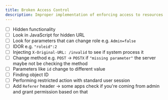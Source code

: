 ```yaml
---
title: Broken Access Control
description: Improper implementation of enforcing access to resources
---
```

- [ ] Hidden functionality
- [ ] Look in JavaScript for hidden URL
- [ ] Look for parameters that can change role e.g. `Admin=false`
- [ ] IDOR e.g. `"roleid":2`
- [ ] Injecting `X-Original-URL: /invalid` to see if system process it
- [ ] Change method e.g. `POST` → `POSTX` if `"missing parameter"` the server maybe not be checking the method
- [ ] Parameters like `id` change to different value
- [ ] Finding object ID
- [ ] Performing restricted action with standard user session
- [ ] Add `Referer` header → some apps check if you're coming from admin and grant permission based on that
